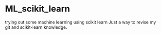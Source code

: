 # ML_scikit_learn
trying out some machine learning using scikit learn
Just a way to revise my git and scikit-learn knowledge.
